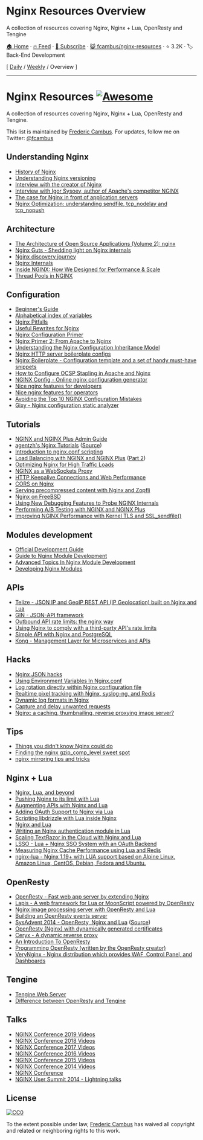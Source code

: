 # Nginx Resources Overview

A collection of resources covering Nginx, Nginx + Lua, OpenResty and Tengine

[🏠 Home](/README.md) · [🔥 Feed](https://test.trackawesomelist.com/fcambus/nginx-resources/rss.xml) · [📮 Subscribe](https://trackawesomelist.us17.list-manage.com/subscribe?u=d2f0117aa829c83a63ec63c2f&id=36a103854c) · [😺 fcambus/nginx-resources](https://github.com/fcambus/nginx-resources) · ⭐ 3.2K · 🏷️ Back-End Development

[ [Daily](/content/fcambus/nginx-resources/README.md) / [Weekly](/content/fcambus/nginx-resources/week/README.md) / Overview ]

---

# Nginx Resources [![Awesome](https://cdn.rawgit.com/sindresorhus/awesome/d7305f38d29fed78fa85652e3a63e154dd8e8829/media/badge.svg)](https://github.com/sindresorhus/awesome)

A collection of resources covering Nginx, Nginx + Lua, OpenResty and Tengine.

This list is maintained by [Frederic Cambus](https://www.cambus.net). For updates, follow me on Twitter: [@fcambus](https://twitter.com/fcambus)

## Understanding Nginx

*   [History of Nginx](https://www.nginx.com/wp-content/uploads/2014/11/Infographic_History-of-Nginx_FulI_20141101.png)
*   [Understanding Nginx versioning](https://www.nginx.com/blog/nginx-1-6-1-7-released/)
*   [Interview with the creator of Nginx](https://web.archive.org/web/20180614224054/http://mindend.com/interview-with-the-creator-of-nginx/)
*   [Interview with Igor Sysoev, author of Apache's competitor NGINX](http://freesoftwaremagazine.com/articles/interview_igor_sysoev_author_apaches_competitor_nginx/)
*   [The case for Nginx in front of application servers](https://www.cambus.net/the-case-for-nginx-in-front-of-application-servers/)
*   [Nginx Optimization: understanding sendfile, tcp\_nodelay and tcp\_nopush](https://thoughts.t37.net/nginx-optimization-understanding-sendfile-tcp-nodelay-and-tcp-nopush-c55cdd276765)

## Architecture

*   [The Architecture of Open Source Applications (Volume 2): nginx](https://aosabook.org/en/nginx.html)
*   [Nginx Guts - Shedding light on Nginx internals](http://www.nginxguts.com/category/nginx/)
*   [Nginx discovery journey](https://www.nginx-discovery.com/)
*   [Nginx Internals](https://www.slideshare.net/joshzhu/nginx-internals)
*   [Inside NGINX: How We Designed for Performance & Scale](https://www.nginx.com/blog/inside-nginx-how-we-designed-for-performance-scale/)
*   [Thread Pools in NGINX](https://www.nginx.com/blog/thread-pools-boost-performance-9x/)

## Configuration

*   [Beginner's Guide](https://nginx.org/en/docs/beginners_guide.html)
*   [Alphabetical index of variables](https://nginx.org/en/docs/varindex.html)
*   [Nginx Pitfalls](https://www.nginx.com/resources/wiki/start/topics/tutorials/config_pitfalls/)
*   [Useful Rewrites for Nginx](https://blog.engineyard.com/useful-rewrites-for-nginx)
*   [Nginx Configuration Primer](https://blog.martinfjordvald.com/nginx-primer/)
*   [Nginx Primer 2: From Apache to Nginx](https://blog.martinfjordvald.com/nginx-primer-2-from-apache-to-nginx/)
*   [Understanding the Nginx Configuration Inheritance Model](https://blog.martinfjordvald.com/understanding-the-nginx-configuration-inheritance-model/)
*   [Nginx HTTP server boilerplate configs](https://github.com/h5bp/server-configs-nginx)
*   [Nginx Boilerplate - Configuration template and a set of handy must-have snippets](https://github.com/nginx-boilerplate/nginx-boilerplate)
*   [How to Configure OCSP Stapling in Apache and Nginx](https://sslmate.com/blog/post/ocsp_stapling_in_apache_and_nginx)
*   [NGINX Config - Online nginx configuration generator](https://www.digitalocean.com/community/tools/nginx)
*   [Nice nginx features for developers](https://alex.dzyoba.com/blog/nginx-features-for-developers/)
*   [Nice nginx features for operators](https://alex.dzyoba.com/blog/nginx-features-for-operators/)
*   [Avoiding the Top 10 NGINX Configuration Mistakes](https://www.nginx.com/blog/avoiding-top-10-nginx-configuration-mistakes/)
*   [Gixy - Nginx configuration static analyzer](https://github.com/yandex/gixy)

## Tutorials

*   [NGINX and NGINX Plus Admin Guide](https://docs.nginx.com/nginx/admin-guide/)
*   [agentzh's Nginx Tutorials](https://openresty.org/download/agentzh-nginx-tutorials-en.html) ([Source](https://github.com/openresty/nginx-tutorials))
*   [Introduction to nginx.conf scripting](https://agentzh.org/misc/slides/nginx-conf-scripting/nginx-conf-scripting.html)
*   [Load Balancing with NGINX and NGINX Plus](https://www.nginx.com/blog/load-balancing-with-nginx-plus/) ([Part 2](https://www.nginx.com/blog/load-balancing-with-nginx-plus-part-2/))
*   [Optimizing Nginx for High Traffic Loads](https://blog.martinfjordvald.com/optimizing-nginx-for-high-traffic-loads/)
*   [NGINX as a WebSockets Proxy](https://www.nginx.com/blog/websocket-nginx/)
*   [HTTP Keepalive Connections and Web Performance ](https://www.nginx.com/blog/http-keepalives-and-web-performance/)
*   [CORS on Nginx](https://enable-cors.org/server_nginx.html)
*   [Serving precompressed content with Nginx and Zopfli](https://www.cambus.net/serving-precompressed-content-with-nginx-and-zopfli/)
*   [Nginx on FreeBSD](https://www.cambus.net/nginx-on-freebsd/)
*   [Using New Debugging Features to Probe NGINX Internals](https://www.nginx.com/blog/new-debugging-features-probe-nginx-internals/)
*   [Performing A/B Testing with NGINX and NGINX Plus](https://www.nginx.com/blog/performing-a-b-testing-nginx-plus/)
*   [Improving NGINX Performance with Kernel TLS and SSL\_sendfile()](https://www.nginx.com/blog/improving-nginx-performance-with-kernel-tls/)

## Modules development

*   [Official Development Guide](https://nginx.org/en/docs/dev/development_guide.html)
*   [Guide to Nginx Module Development](https://www.evanmiller.org/nginx-modules-guide.html)
*   [Advanced Topics In Nginx Module Development](https://www.evanmiller.org/nginx-modules-guide-advanced.html)
*   [Developing Nginx Modules](https://www.airpair.com/nginx/extending-nginx-tutorial)

## APIs

*   [Telize - JSON IP and GeoIP REST API (IP Geolocation) built on Nginx and Lua](https://www.telize.com)
*   [GIN - JSON-API framework](http://gin.io/)
*   [Outbound API rate limits: the nginx way](https://www.monterail.com/blog/2011/outbound-api-rate-limits-the-nginx-way)
*   [Using Nginx to comply with a third-party API's rate limits](https://vitobotta.com/2014/01/12/nginx-rate-limits/)
*   [Simple API with Nginx and PostgreSQL](http://rny.io/nginx/postgresql/2013/07/26/simple-api-with-nginx-and-postgresql.html)
*   [Kong - Management Layer for Microservices and APIs](https://konghq.com/kong/)

## Hacks

*   [Nginx JSON hacks](https://web.archive.org/web/20140921162448/http://www.gabrielweinberg.com/blog/2011/07/nginx-json-hacks.html)
*   [Using Environment Variables In Nginx.conf](https://web.archive.org/web/20170712003702/https://docs.apitools.com/blog/2014/07/02/using-environment-variables-in-nginx-conf.html)
*   [Log rotation directly within Nginx configuration file](https://www.cambus.net/log-rotation-directly-within-nginx-configuration-file/)
*   [Realtime pixel tracking with Nginx, syslog-ng, and Redis](https://benwilber.github.io/nginx/redis/syslog/pixel-tracking/2013/09/13/realtime-pixel-tracking-with-nginx-syslog-ng-and-redis.html)
*   [Dynamic log formats in Nginx](https://benwilber.github.io/nginx/syslog/logging/2015/08/26/dynamic-log-formats-in-nginx.html)
*   [Capture and delay unwanted requests](https://github.com/p0pr0ck5/lua-resty-tarpit)
*   [Nginx: a caching, thumbnailing, reverse proxying image server?](https://charlesleifer.com/blog/nginx-a-caching-thumbnailing-reverse-proxying-image-server-/)

## Tips

*   [Things you didn't know Nginx could do](https://www.slideshare.net/sarahnovotny/5-things-you-didnt-know-nginx-could-do)
*   [Finding the nginx gzip\_comp\_level sweet spot](https://mjanja.ch/2015/03/finding-the-nginx-gzip_comp_level-sweet-spot/)
*   [nginx mirroring tips and tricks](https://alex.dzyoba.com/blog/nginx-mirror/)

## Nginx + Lua

*   [Nginx, Lua, and beyond](https://agentzh.org/misc/slides/nginx-lua-and-beyond.pdf)
*   [Pushing Nginx to its limit with Lua](https://blog.cloudflare.com/pushing-nginx-to-its-limit-with-lua/)
*   [Augmenting APIs with Nginx and Lua](https://tech.3scale.net/2013/01/09/augment-your-api-without-touching-it)
*   [Adding OAuth Support to Nginx via Lua](https://chairnerd.seatgeek.com/oauth-support-for-nginx-with-lua/)
*   [Scripting libdrizzle with Lua inside Nginx](https://agentzh.org/misc/slides/libdrizzle-lua-nginx.pdf)
*   [Nginx and Lua](https://web.archive.org/web/20141223070856/http://devblog.mixlr.com/2012/09/01/nginx-lua/)
*   [Writing an Nginx authentication module in Lua](https://www.stavros.io/posts/writing-an-nginx-authentication-module-in-lua/)
*   [Scaling TextRazor in the Cloud with Nginx and Lua](https://www.textrazor.com/blog/2013/03/scaling-textrazor-in-the-cloud-with-nginx-and-lua.html)
*   [LSSO - Lua + Nginx SSO System with an OAuth Backend](https://github.com/pirogoeth/lsso)
*   [Measuring Nginx Cache Performance using Lua and Redis](https://charlesleifer.com/blog/measuring-nginx-cache-performance-using-lua-and-redis/)
*   [nginx-lua - Nginx 1.19+ with LUA support based on Alpine Linux, Amazon Linux, CentOS, Debian, Fedora and Ubuntu.](https://github.com/fabiocicerchia/nginx-lua)

## OpenResty

*   [OpenResty - Fast web app server by extending Nginx](https://openresty.org/en/)
*   [Lapis - A web framework for Lua or MoonScript powered by OpenResty](https://leafo.net/lapis/)
*   [Nginx image processing server with OpenResty and Lua](https://leafo.net/posts/creating_an_image_server.html)
*   [Building an OpenResty events server](https://github.com/cagerton/dropthat/)
*   [SysAdvent 2014 - OpenResty, Nginx and Lua](https://sysadvent.blogspot.com/2014/12/day-22-largely-unappreciated.html) ([Source](https://github.com/lusis/sysadvent-2014))
*   [OpenResty (Nginx) with dynamically generated certificates](https://blog.dutchcoders.io/openresty-with-dynamic-generated-certificates/)
*   [Ceryx - A dynamic reverse proxy](https://ide.sourcelair.com/blog/articles/75/ceryx-dynamic-nginx)
*   [An Introduction To OpenResty](https://openmymind.net/An-Introduction-To-OpenResty-Nginx-Lua/)
*   [Programming OpenResty (written by the OpenResty creator)](https://openresty.gitbooks.io/programming-openresty/content/)
*   [VeryNginx - Nginx distribution which provides WAF, Control Panel, and Dashboards](https://github.com/alexazhou/VeryNginx)

## Tengine

*   [Tengine Web Server](https://tengine.taobao.org)
*   [Difference between OpenResty and Tengine](https://github.com/openresty/openresty/issues/54)

## Talks

*   [NGINX Conference 2019 Videos](https://www.youtube.com/playlist?list=PLGz_X9w9raXflDvBv642YFqT0UTqQGFsH)
*   [NGINX Conference 2018 Videos](https://www.youtube.com/playlist?list=PLGz_X9w9raXe_Vc708VKvr5KJ4gnf1WxS)
*   [NGINX Conference 2017 Videos](https://www.youtube.com/playlist?list=PLGz_X9w9raXeT-z_rcZ9yF0kV5SENZ-yt)
*   [NGINX Conference 2016 Videos](https://www.youtube.com/playlist?list=PLGz_X9w9raXcOsB_dT26iu0BvbSxWYG1g)
*   [NGINX Conference 2015 Videos](https://www.youtube.com/playlist?list=PLGz_X9w9raXdED9BR6GQ61A6d3fBzjpbn)
*   [NGINX Conference 2014 Videos](https://www.youtube.com/playlist?list=PLGz_X9w9raXewvc6tjIGGFZ6DBKHEld3k)
*   [NGINX Conference](https://www.nginx.com/nginxconf/)
*   [NGINX User Summit 2014 - Lightning talks](https://www.youtube.com/playlist?list=PLGz_X9w9raXfTnRnI6Xl0LMhAKoTVVZv8)

## License

[![CC0](https://licensebuttons.net/p/zero/1.0/88x31.png)](https://creativecommons.org/publicdomain/zero/1.0/)

To the extent possible under law, [Frederic Cambus](https://www.cambus.net) has waived all copyright and related or neighboring rights to this work.

